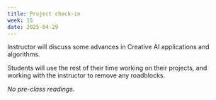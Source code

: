 ```yaml
---
title: Project check-in
week: 15
date: 2025-04-29
---
```


Instructor will discuss some advances in Creative AI applications and algorithms. 

Students will use the rest of their time working on their projects, and working with the instructor to remove any roadblocks. 

*No pre-class readings.*

